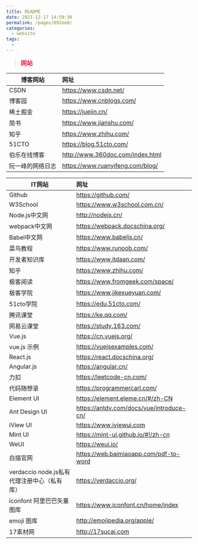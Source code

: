 ```yaml
---
title: README
date: 2021-12-17 14:59:30
permalink: /pages/692ee8/
categories:
  - website
tags:
  - 
---
```


><font face="微软雅黑" color="#ea163f" size="3">**网站**</font><br/>

|博客网站|网址|
|--|:---|
|CSDN|https://www.csdn.net/|
|博客园|https://www.cnblogs.com/|
|稀土掘金|https://juejin.cn/|
|简书|https://www.jianshu.com/|
|知乎|https://www.zhihu.com/|
|51CTO|https://blog.51cto.com/|
|伯乐在线博客|http://www.360doc.com/index.html|
|阮一峰的网络日志|https://www.ruanyifeng.com/blog/|

|IT网站|网址|
|--|:---|
|Github|https://github.com/|
|W3School|https://www.w3school.com.cn/|
|Node.js中文网|http://nodejs.cn/|
|webpack中文网|https://webpack.docschina.org/|
|Babel中文网|https://www.babeljs.cn/|
|菜鸟教程|https://www.runoob.com/|
|开发者知识库|https://www.itdaan.com/|
|知乎|https://www.zhihu.com/|
|极客阅读|https://www.fromgeek.com/space/|
|极客学院|https://www.jikexueyuan.com/|
|51cto学院|https://edu.51cto.com/|
|腾讯课堂|https://ke.qq.com/|
|网易云课堂|https://study.163.com/|
|Vue.js|https://cn.vuejs.org/|
|vue.js 示例|https://vuejsexamples.com/|
|React.js|https://react.docschina.org/|
|Angular.js|https://angular.cn/|
|力扣|https://leetcode-cn.com/|
|代码随想录|https://programmercarl.com/|
|Element UI|https://element.eleme.cn/#/zh-CN|
|Ant Design UI|https://antdv.com/docs/vue/introduce-cn/|
|iView UI|https://www.iviewui.com|
|Mint UI|https://mint-ui.github.io/#!/zh-cn|
|WeUI|https://weui.io/|
|白描官网|https://web.baimiaoapp.com/pdf-to-word|
|verdaccio node.js私有代理注册中心（私有库）|https://verdaccio.org/|
|iconfont 阿里巴巴矢量图库|https://www.iconfont.cn/home/index|
|emoji 图库|http://emojipedia.org/apple/|
|17素材网|http://17sucai.com|
